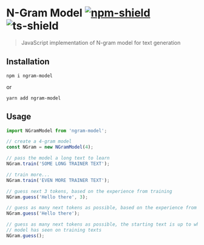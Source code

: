 # N-Gram Model [![npm-shield]][npm] ![ts-shield]
> JavaScript implementation of N-gram model for text generation

## Installation

```
npm i ngram-model
```
or
```
yarn add ngram-model
```

## Usage

```ts
import NGramModel from 'ngram-model';

// create a 4-gram model
const NGram = new NGramModel(4);

// pass the model a long text to learn
NGram.train('SOME LONG TRAINER TEXT');

// train more...
NGram.train('EVEN MORE TRAINER TEXT');

// guess next 3 tokens, based on the experience from training
NGram.guess('Hello there', 3);

// guess as many next tokens as possible, based on the experience from training
NGram.guess('Hello there');

// guess as many next tokens as possible, the starting text is up to what the 
// model has seen on training texts
NGram.guess();
```

[npm]: https://www.npmjs.com/package/ngram-model
[npm-shield]: https://img.shields.io/badge/npm-1.0.0-green?style=flat-square
[ts-shield]: https://img.shields.io/badge/TypeScript-blue?style=flat-square
